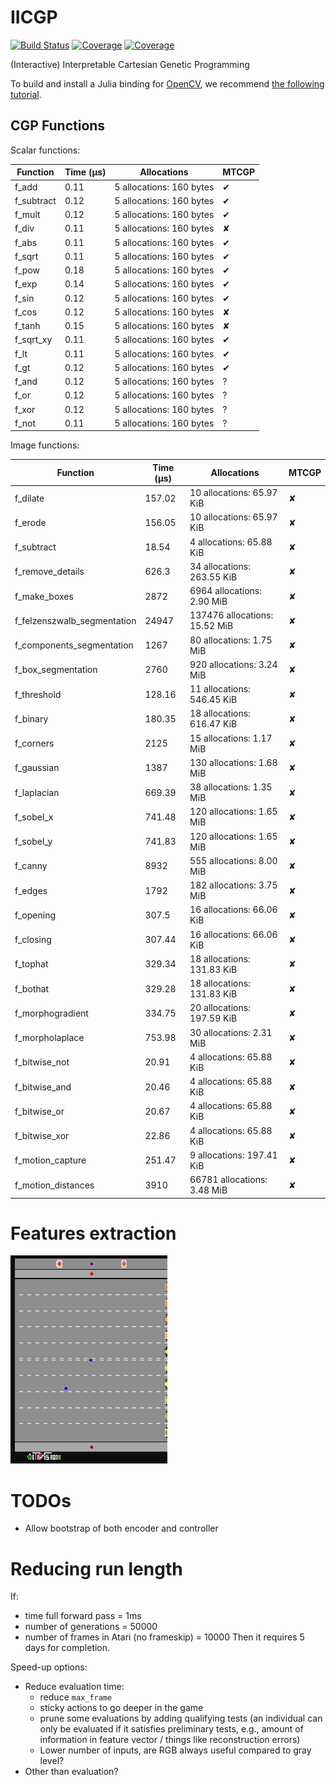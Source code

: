 # IICGP

[![Build Status](https://travis-ci.com/erwanlecarpentier/IICGP.jl.svg?branch=master)](https://travis-ci.com/erwanlecarpentier/IICGP.jl)
[![Coverage](https://codecov.io/gh/erwanlecarpentier/IICGP.jl/branch/master/graph/badge.svg)](https://codecov.io/gh/erwanlecarpentier/IICGP.jl)
[![Coverage](https://coveralls.io/repos/github/erwanlecarpentier/IICGP.jl/badge.svg?branch=master)](https://coveralls.io/github/erwanlecarpentier/IICGP.jl?branch=master)

(Interactive) Interpretable Cartesian Genetic Programming

To build and install a Julia binding for [OpenCV](https://github.com/opencv/opencv), we recommend [the following tutorial](https://docs.opencv.org/master/d8/da4/tutorial_julia.html).

## CGP Functions

Scalar functions:

| Function | Time (μs) | Allocations | MTCGP |
|---|---|---|---|
| f_add | 0.11 | 5 allocations: 160  bytes | ✔ |
| f_subtract | 0.12 | 5 allocations: 160  bytes | ✔ |
| f_mult | 0.12 | 5 allocations: 160  bytes | ✔ |
| f_div | 0.11 | 5 allocations: 160  bytes | ✘ |
| f_abs | 0.11 | 5 allocations: 160  bytes | ✔ |
| f_sqrt | 0.11 | 5 allocations: 160  bytes | ✔ |
| f_pow | 0.18 | 5 allocations: 160  bytes | ✔ |
| f_exp | 0.14 | 5 allocations: 160  bytes | ✔ |
| f_sin | 0.12 | 5 allocations: 160  bytes | ✔ |
| f_cos | 0.12 | 5 allocations: 160  bytes | ✘ |
| f_tanh | 0.15 | 5 allocations: 160  bytes | ✘ |
| f_sqrt_xy | 0.11 | 5 allocations: 160  bytes | ✔ |
| f_lt | 0.11 | 5 allocations: 160  bytes | ✔ |
| f_gt | 0.12 | 5 allocations: 160  bytes | ✔ |
| f_and | 0.12 | 5 allocations: 160  bytes | ? |
| f_or | 0.12 | 5 allocations: 160  bytes | ? |
| f_xor | 0.12 | 5 allocations: 160  bytes | ? |
| f_not | 0.11 | 5 allocations: 160  bytes | ? |

Image functions:

| Function | Time (μs) | Allocations | MTCGP |
|---|---|---|---|
| f_dilate | 157.02 | 10 allocations: 65.97 KiB | ✘ |
| f_erode | 156.05 | 10 allocations: 65.97 KiB | ✘ |
| f_subtract | 18.54 | 4 allocations: 65.88 KiB | ✘ |
| f_remove_details | 626.3 | 34 allocations: 263.55 KiB | ✘ |
| f_make_boxes | 2872 | 6964 allocations: 2.90 MiB | ✘ |
| f_felzenszwalb_segmentation | 24947 | 137476 allocations: 15.52 MiB | ✘ |
| f_components_segmentation | 1267 | 80 allocations: 1.75 MiB | ✘ |
| f_box_segmentation | 2760 | 920 allocations: 3.24 MiB | ✘ |
| f_threshold | 128.16 | 11 allocations: 546.45 KiB | ✘ |
| f_binary | 180.35 | 18 allocations: 616.47 KiB | ✘ |
| f_corners | 2125 | 15 allocations: 1.17 MiB | ✘ |
| f_gaussian | 1387 | 130 allocations: 1.68 MiB | ✘ |
| f_laplacian | 669.39 | 38 allocations: 1.35 MiB | ✘ |
| f_sobel_x | 741.48 | 120 allocations: 1.65 MiB | ✘ |
| f_sobel_y | 741.83 | 120 allocations: 1.65 MiB | ✘ |
| f_canny | 8932 | 555 allocations: 8.00 MiB | ✘ |
| f_edges | 1792 | 182 allocations: 3.75 MiB | ✘ |
| f_opening | 307.5 | 16 allocations: 66.06 KiB | ✘ |
| f_closing | 307.44 | 16 allocations: 66.06 KiB | ✘ |
| f_tophat | 329.34 | 18 allocations: 131.83 KiB | ✘ |
| f_bothat | 329.28 | 18 allocations: 131.83 KiB | ✘ |
| f_morphogradient | 334.75 | 20 allocations: 197.59 KiB | ✘ |
| f_morpholaplace | 753.98 | 30 allocations: 2.31 MiB | ✘ |
| f_bitwise_not | 20.91 | 4 allocations: 65.88 KiB | ✘ |
| f_bitwise_and | 20.46 | 4 allocations: 65.88 KiB | ✘ |
| f_bitwise_or | 20.67 | 4 allocations: 65.88 KiB | ✘ |
| f_bitwise_xor | 22.86 | 4 allocations: 65.88 KiB | ✘ |
| f_motion_capture | 251.47 | 9 allocations: 197.41 KiB | ✘ |
| f_motion_distances | 3910 | 66781 allocations: 3.48 MiB | ✘ |

# Features extraction

![](gifs/freeway_centroids_cropped.gif)

# TODOs

- Allow bootstrap of both encoder and controller

# Reducing run length

If:
- time full forward pass = 1ms
- number of generations = 50000
- number of frames in Atari (no frameskip) = 10000
Then it requires 5 days for completion.

Speed-up options:
- Reduce evaluation time:
  - reduce `max_frame`
  - sticky actions to go deeper in the game
  - prune some evaluations by adding qualifying tests (an individual can only be evaluated if it satisfies preliminary tests, e.g., amount of information in feature vector / things like reconstruction errors)
  - Lower number of inputs, are RGB always useful compared to gray level?
- Other than evaluation?
